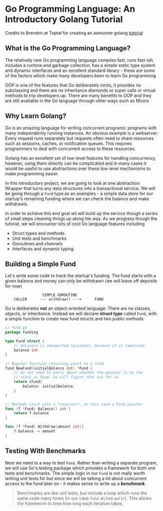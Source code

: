 # Go Programming Language: An Introductory Golang Tutorial

Credits to Brendon at Toptal for creating an awesome golang [tutorial](https://www.toptal.com/go/go-programming-a-step-by-step-introductory-tutorial)

## What is the Go Programming Language? 

The relatively new Go programming language compiles fast, runs fast-ish, includes a runtime and garbage collection, has a simple static type system and dynamic interfaces and an excellent standard library - these are some of the factors which make many developers keen to learn Go programming 

OOP is one of the features that Go deliberately omits, it provides no subclassing and there are no inheritance diamonds or super calls or virtual methods to trip developers up. There are many benefits to OOP and they are still available in the Go language through other ways such as Mixins

## Why Learn Golang? 

Go is an amazing language for writing concurrent programs: programs with many independently running instances. An obvious example is a webserver: Every request runs separately but requests often need to share resources such as sessions, caches, or notification queues. This requires programmers to deal with concurrent access to these resources. 

Golang has an excellent set of low-level features for handling concurrency, however, using them directly can be complicated and in many cases it would be useful to use abstractions over these low-level mechanisms to make programming easier. 

In this introductory project, we are going to look at one abstraction: Wrapper that turns any data structures into a transactional service. We will be going through a `Fund` type as an examples - a simple data store for our startup's remaining funding where we can check the balance and make withdrawls. 

In order to achieve this end goal wil will build up the service though a series of small steps cleaning things up along hte way. As we progress though the tutorial, we will encounter lots of cool Go language features including 

* Struct types and methods 
* Unit tests and benchmarks 
* Goroutines and channels 
* Interfaces and dynamic typing 


## Building a Simple Fund 

Let's write some code to track the startup's funding. The fund starts with a given balance and money can only be withdrawn (we will leave off deposits for now)

```
                 SIMPLE GOROUTINE 
    CALLER      --- withdraw() --->      FUND 
``` 

Go is deliberates **not** an object-oriented language: There are no classes, objects, or inheritance. Instead we will declare ***struct type*** called `Fund`, with a simple function to create new fund structs and two public methods 

```go 
// fund.go
package funding 

type Fund struct {
    // balanace is unexported (private), because it is lowercase 
    balance int
}

// Regular function returning point to a fund 
fund NewFund(initialBalance int) *Fund {
    // do not need to worry about whether the pointer is on the 
    // stack vs heap: Go will figure that out for us 
    return &Fund{
        balance: initialBalance,
    }
}

// Methods start with a *receiver*, in this case a Fund pointer
func (f *Fund) Balance() int {
    return f.balance
}

func (f *Fund) Withdraw(amount int){
    f.balance -= amount
}
```

## Testing With Benchmarks 

Next we need to a way to test `Fund`. Rather than writing a separate program, we will use Go's testing package which provides a framework for both unit tests and benchmarks. The simple logic in our `Fund` is not really worth writing unit tests for but since we will be talking a lot about concurrent access to the fund later on - it makes sense to write up a ***benchmark***. 

> Benchmarks are like unit tests, but include a loop which runs the same code many times (in our case `fund.Withdraw(1)`). This allows the framework to time how long each iteration takes, 